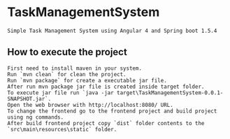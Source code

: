 # TaskManagementSystem
	Simple Task Management System using Angular 4 and Spring boot 1.5.4

## How to execute the project

	First need to install maven in your system.
	Run `mvn clean` for clean the project.
	Run `mvn package` for create a executable jar file.
	After run mvn package jar file is created inside target folder.
	To execute jar file run `java -jar target\TaskManagementSystem-0.0.1-SNAPSHOT.jar`.
	Open the web browser with http://localhost:8080/ URL.
	To change the frontend go to the frontend project and build project using ng commands.
	After build frontend project copy `dist` folder contents to the `src\main\resources\static` folder.

